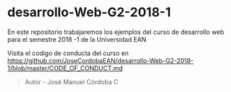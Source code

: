 # desarrollo-Web-G2-2018-1
En este repositorio trabajaremos los ejemplos del curso de desarrollo web para el semestre 2018 -1 de la Universidad EAN

Visita el codigo de conducta del curso en https://github.com/JoseCordobaEAN/desarrollo-Web-G2-2018-1/blob/master/CODE_OF_CONDUCT.md

>Autor - José Manuel Córdoba C
